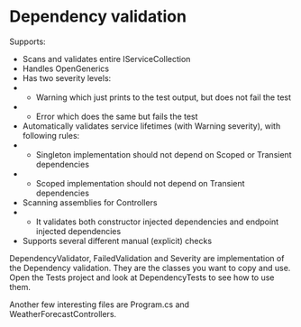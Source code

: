 # Dependency validation

Supports: 
- Scans and validates entire IServiceCollection 
- Handles OpenGenerics
- Has two severity levels:
- - Warning which just prints to the test output, but does not fail the test
- - Error which does the same but fails the test
- Automatically validates service lifetimes (with Warning severity), with following rules:
- - Singleton implementation should not depend on Scoped or Transient dependencies
- - Scoped implementation should not depend on Transient dependencies
- Scanning assemblies for Controllers
- - It validates both constructor injected dependencies and endpoint injected dependencies
- Supports several different manual (explicit) checks


DependencyValidator, FailedValidation and Severity are implementation of the Dependency validation. They are the classes you want to copy and use.
Open the Tests project and look at DependencyTests to see how to use them.

Another few interesting files are Program.cs and WeatherForecastControllers.
